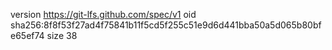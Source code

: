 version https://git-lfs.github.com/spec/v1
oid sha256:8f8f53f27ad4f75841b11f5cd5f255c51e9d6d441bba50a5d065b80bfe65ef74
size 38
